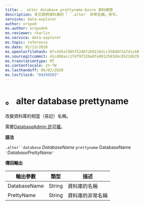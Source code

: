 ```yaml
---
title: 。 alter database prettyname-Azure 資料總管
description: 本文說明資料庫的「 `.alter` 非常名稱」命令。
services: data-explorer
author: orspod
ms.author: orspodek
ms.reviewer: rkarlin
ms.service: data-explorer
ms.topic: reference
ms.date: 02/13/2020
ms.openlocfilehash: 0fc445a7d85f52d672b92163cc358d8f3a741c68
ms.sourcegitcommit: 41cd88acc1fd79f320a8fe8012583d4c8522db78
ms.translationtype: MT
ms.contentlocale: zh-TW
ms.lasthandoff: 06/02/2020
ms.locfileid: "84294503"
---
```

# <a name="alter-database-prettyname"></a>。 alter database prettyname

改變資料庫的相當（易記）名稱。

需要[DatabaseAdmin 許可權](../management/access-control/role-based-authorization.md)。

**語法**

`.alter``database` *DatabaseName* `prettyname` DatabaseName `'`*DatabasePrettyName*`'`

**傳回輸出**
 
|輸出參數 |類型 |描述 
|---|---|---
|DatabaseName |String |資料庫的名稱
|PrettyName |String |資料庫的非常名稱

